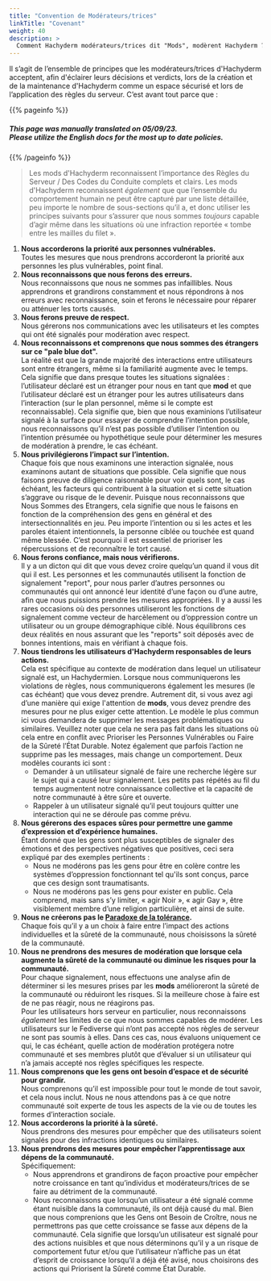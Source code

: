 ```yaml
---
title: "Convention de Modérateurs/trices"
linkTitle: "Covenant"
weight: 40
description: >
  Comment Hachyderm modérateurs/trices dit "Mods", modèrent Hachyderm ?  
---
```


Il s’agit de l’ensemble de principes que les modérateurs/trices d'Hachyderm acceptent, afin d'éclairer leurs décisions et verdicts, lors de la création et de la maintenance d'Hachyderm comme un espace sécurisé et lors de l’application des règles du serveur. C’est avant tout parce que :

{{% pageinfo %}}
<h5 class="text-center">This page was manually translated on 05/09/23. </br> Please utilize the English docs for the most up to date policies.</h5>
{{% /pageinfo %}}

> Les mods d'Hachyderm reconnaissent l’importance des Règles du Serveur /
> Des Codes du Conduite complets et clairs. Les mods d'Hachyderm reconnaissent
> _également_ que que l’ensemble du comportement humain ne peut être
> capturé par une liste détaillée, peu importe le nombre de sous-sections qu’il a, et
> donc utiliser les principes suivants pour s’assurer que nous sommes
> _toujours_ capable d’agir même dans les situations où une
> infraction reportée « tombe entre les mailles du filet ».


1. **Nous accorderons la priorité aux personnes vulnérables.**<br />Toutes les mesures que nous prendrons accorderont la priorité aux personnes les plus vulnérables, point final.
1. **Nous reconnaissons que nous ferons des erreurs.**<br />
Nous reconnaissons que nous ne sommes pas infaillibles. Nous apprendrons et grandirons constamment et nous répondrons à nos erreurs avec reconnaissance, soin et ferons le nécessaire pour réparer ou atténuer les torts causés.
1. **Nous ferons preuve de respect.**<br />
Nous gérerons nos communications avec les utilisateurs et les comptes qui ont été signalés pour modération avec respect.
1. **Nous reconnaissons et comprenons que nous sommes des étrangers sur ce "pale blue dot".**<br />La réalité est que la grande majorité des interactions entre utilisateurs sont entre étrangers, même si la familiarité augmente avec le temps. Cela signifie que dans presque toutes les situations signalées : l’utilisateur déclaré est un étranger pour nous en tant que **mod** et que l’utilisateur déclaré est un étranger pour les autres utilisateurs dans l’interaction (sur le plan personnel, même si le compte est reconnaissable). Cela signifie que, bien que nous examinions l’utilisateur signalé à la surface pour essayer de comprendre l’intention possible, nous reconnaissons qu’il n’est pas possible d’utiliser l’intention ou l’intention présumée ou hypothétique seule pour déterminer les mesures de modération à prendre, le cas échéant.
1. **Nous privilégierons l’impact sur l’intention.**<br />
Chaque fois que nous examinons une interaction signalée, nous examinons autant de situations que possible. Cela signifie que nous faisons preuve de diligence raisonnable pour voir quels sont, le cas échéant, les facteurs qui contribuent à la situation et si cette situation s’aggrave ou risque de le devenir. Puisque nous reconnaissons que Nous Sommes des Etrangers, cela signifie que nous le faisons en fonction de la compréhension des gens en général et des intersectionnalités en jeu. Peu importe l’intention ou si les actes et les paroles étaient intentionnels, la personne ciblée ou touchée est quand même blessée. C’est pourquoi il est essentiel de prioriser les répercussions et de reconnaître le tort causé.
1. **Nous ferons confiance, mais nous vérifierons.**<br />
Il y a un dicton qui dit que vous devez croire quelqu’un quand il vous dit qui il est. 
Les personnes et les communautés utilisent la fonction de signalement "report", pour nous parler d’autres personnes ou communautés qui ont annoncé leur identité d’une façon ou d’une autre, afin que nous puissions prendre les mesures appropriées. Il y a aussi les rares occasions où des personnes utiliseront les fonctions de signalement comme vecteur de harcèlement ou d’oppression contre un utilisateur ou un groupe démographique ciblé. 
Nous équilibrons ces deux réalités en nous assurant que les "reports" soit déposés avec de bonnes intentions, mais en vérifiant à chaque fois.
1. **Nous tiendrons les utilisateurs d'Hachyderm responsables de leurs actions.**<br />
Cela est spécifique au contexte de modération dans lequel un utilisateur signalé est, un Hachydermien. Lorsque nous communiquerons les violations de règles, nous communiquerons également les mesures (le cas échéant) que vous devez prendre. Autrement dit, si vous avez agi d’une manière qui exige l'attention de **mods**, vous devez prendre des mesures pour ne plus exiger cette attention. Le modèle le plus commun ici vous demandera de supprimer les messages problématiques ou similaires. Veuillez noter que cela ne sera pas fait dans les situations où cela entre en conflit avec Prioriser les Personnes Vulnérables ou Faire de la Sûreté l’État Durable. Notez également que parfois l’action ne supprime pas les messages, mais change un comportement. Deux modèles courants ici sont :
    * Demander à un utilisateur signalé de faire une recherche légère sur le
      sujet qui a causé leur signalement. Les petits pas répétés au fil du temps augmentent notre connaissance collective et la capacité de notre communauté à être sûre et ouverte.
    * Rappeler à un utilisateur signalé qu’il peut toujours quitter une interaction qui ne se déroule pas comme prévu.
1. **Nous gérerons des espaces sûres pour permettre une gamme d’expression et d’expérience humaines.**<br />
Étant donné que les gens sont plus susceptibles de signaler des émotions et des perspectives négatives que positives, ceci sera expliqué par des exemples pertinents :
    - Nous ne modérons pas les gens pour être en colère contre les systèmes d’oppression fonctionnant tel qu'ils sont conçus, parce que ces design sont traumatisants.
    - Nous ne modérons pas les gens pour exister en public. Cela comprend, mais sans s’y limiter, « agir Noir », « agir Gay », être visiblement membre d’une religion particulière, et ainsi de suite.
1. **Nous ne créerons pas le [Paradoxe de la tolérance](https://en.wikipedia.org/wiki/Paradox_of_tolerance).**<br />
Chaque fois qu’il y a un choix à faire entre l’impact des actions individuelles et la sûreté de la communauté, nous choisissons la sûreté de la communauté.
1. **Nous ne prendrons des mesures de modération que lorsque cela augmente la sûreté de la communauté ou diminue les risques pour la communauté.**<br />
Pour chaque signalement, nous effectuons une analyse afin de déterminer si les mesures prises par les **mods** amélioreront la sûreté de la communauté ou réduiront les risques. Si la meilleure chose à faire est de ne pas réagir, nous ne réagirons pas.<br />
Pour les utilisateurs hors serveur en particulier, nous reconnaissons _également_ les limites de ce que nous sommes capables de modérer. Les utilisateurs sur le Fediverse qui n’ont pas accepté nos règles de serveur ne sont pas soumis à elles. Dans ces cas, nous évaluons uniquement ce qui, le cas échéant, quelle action de modération protégera notre communauté et ses membres plutôt que d’évaluer si un utilisateur qui n’a jamais accepté nos règles spécifiques les respecte.
1. **Nous comprenons que les gens ont besoin d’espace et de sécurité pour grandir.**<br />
Nous comprenons qu’il est impossible pour tout le monde de tout savoir, et cela nous inclut. Nous ne nous attendons pas à ce que notre communauté soit experte de tous les aspects de la vie ou de toutes les formes d’interaction sociale. 
1. **Nous accorderons la priorité à la sûreté.**<br />
Nous prendrons des mesures pour empêcher que des utilisateurs soient signalés pour des infractions identiques ou similaires.
1. **Nous prendrons des mesures pour empêcher l’apprentissage aux dépens de la communauté.**<br />
Spécifiquement:
    - Nous apprendrons et grandirons de façon proactive pour empêcher notre croissance en tant qu’individus et modérateurs/trices de se faire au détriment de la communauté.
	- Nous reconnaissons que lorsqu’un utilisateur a été signalé comme étant nuisible dans la communauté, ils ont déjà causé du mal. Bien que nous comprenions que les Gens ont Besoin de Croître, nous ne permettrons pas que cette croissance se fasse aux dépens de la communauté. Cela signifie que lorsqu’un utilisateur est signalé pour des actions nuisibles et que nous déterminons qu’il y a un risque de comportement futur et/ou que l’utilisateur n’affiche pas un état d’esprit de croissance lorsqu’il a déjà été avisé, nous choisirons des actions qui Priorisent la Sûreté comme État Durable.

